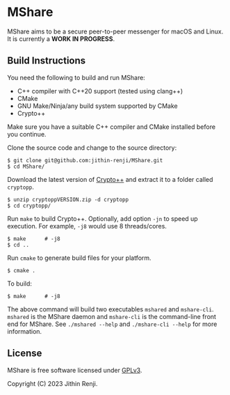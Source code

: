 # MShare
MShare aims to be a secure peer-to-peer messenger for macOS and Linux. It is currently a **WORK IN PROGRESS**.

## Build Instructions
You need the following to build and run MShare:
- C++ compiler with C++20 support (tested using clang++)
- CMake
- GNU Make/Ninja/any build system supported by CMake
- Crypto++

Make sure you have a suitable C++ compiler and CMake installed before you continue.

Clone the source code and change to the source directory:
```
$ git clone git@github.com:jithin-renji/MShare.git
$ cd MShare/
```

Download the latest version of [Crypto++](https://www.cryptopp.com/#download) and extract it to a folder called `cryptopp`.
```
$ unzip cryptoppVERSION.zip -d cryptopp
$ cd cryptopp/
```

Run `make` to build Crypto++. Optionally, add option `-jn` to speed up execution. For example, `-j8` would use 8 threads/cores.
```
$ make      # -j8
$ cd ..
```

Run `cmake` to generate build files for your platform.
```
$ cmake .
```

To build:
```
$ make      # -j8
```

The above command will build two executables `mshared` and `mshare-cli`. `mshared` is the MShare daemon and `mshare-cli`
is the command-line front end for MShare. See `./mshared --help` and `./mshare-cli --help` for more information.

## License
MShare is free software licensed under [GPLv3](https://www.gnu.org/licenses/gpl-3.0.html).

Copyright (C) 2023 Jithin Renji.
